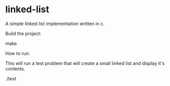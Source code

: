 linked-list
===========

A simple linked list implementation written in c.

Build the project:

make 

How to run:

This will run a test problem that will create a small linked list and display it's contents.

./test


